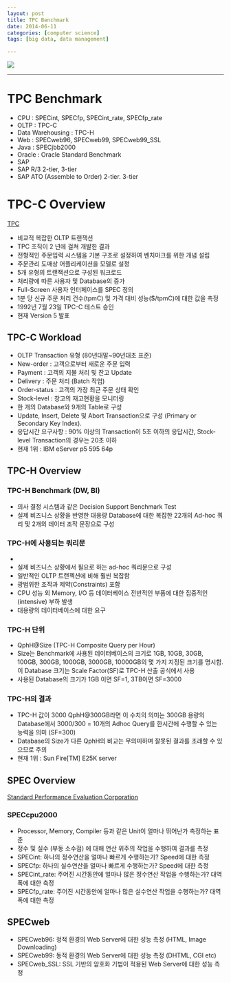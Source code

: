 ```yaml
---
layout: post
title: TPC Benchmark
date: 2014-06-11
categories: [computer science]
tags: [big data, data management]

---
```


[![](http://sungsoo.github.com/images/hate-big-data.png)](http://sungsoo.github.com/images/hate-big-data.png)

---

# TPC Benchmark

* CPU : SPECint, SPECfp, SPECint_rate, SPECfp_rate
* OLTP : TPC-C
* Data Warehousing : TPC-H
* Web : SPECweb96, SPECweb99, SPECweb99_SSL
* Java : SPECjbb2000
* Oracle : Oracle Standard Benchmark
* SAP
* SAP R/3 2-tier, 3-tier
* SAP ATO (Assemble to Order) 2-tier. 3-tier

# TPC-C Overview

[TPC](http://www.tpc.org)

* 비교적 복잡한 OLTP 트랜잭션
* TPC 조직이 2 년에 걸쳐 개발한 결과
* 전형적인 주문입력 시스템을 기본 구조로 설정하여 벤치마크를 위한 개념 설립
* 주문관리 도매상 어플리케이션을 모델로 설정
* 5개 유형의 트랜잭션으로 구성된 워크로드
* 처리량에 따른 사용자 및 Database의 증가
* Full-Screen 사용자 인터페이스를 SPEC 정의
* 1분 당 신규 주문 처리 건수(tpmC) 및 가격 대비 성능($/tpmC)에 대한 값을 측정
* 1992년 7월 23일 TPC-C 테스트 승인
* 현재 Version 5 발표

## TPC-C Workload

* OLTP Transaction 유형 (80년대말~90년대초 표준)
* New-order : 고객으로부터 새로운 주문 입력
* Payment : 고객의 지불 처리 및 잔고 Update
* Delivery : 주문 처리 (Batch 작업)
* Order-status : 고객의 가장 최근 주문 상태 확인
* Stock-level : 창고의 재고현황을 모니터링
* 한 개의 Database와 9개의 Table로 구성
* Update, Insert, Delete 및 Abort Transaction으로 구성 (Primary or Secondary Key Index).
* 응답시간 요구사항 : 90% 이상의 Transaction이 5초 이하의 응답시간, Stock-level Transaction의 경우는 20초 이하
* 현재 1위 : IBM eServer p5 595 64p

## TPC-H Overview

### TPC-H Benchmark (DW, BI)

* 의사 결정 시스템과 같은 Decision Support Benchmark Test
* 실제 비즈니스 상황을 반영한 대용량 Database에 대한 복잡한 22개의 Ad-hoc 쿼리 및 2개의 데이터 조작 문장으로 구성

### TPC-H에 사용되는 쿼리문
* 
* 실제 비즈니스 상황에서 필요로 하는 ad-hoc 쿼리문으로 구성
* 일반적인 OLTP 트랜젝션에 비해 훨씬 복잡함
* 광범위한 조작과 제약(Constraints) 포함
* CPU 성능 외 Memory, I/O 등 데이터베이스 전반적인 부품에 대한 집중적인(intensive) 부하 발생
* 대용량의 데이터베이스에 대한 요구

### TPC-H 단위

* QphH@Size (TPC-H Composite Query per Hour)
* Size는 Benchmark에 사용된 데이터베이스의 크기로 1GB, 10GB, 30GB, 100GB, 300GB, 1000GB, 3000GB, 10000GB의 몇 가지 지정된 크기를 명시함. 이 Database 크기는 Scale Factor(SF)로 TPC-H 산출 공식에서 사용
* 사용된 Database의 크기가 1GB 이면 SF=1, 3TB이면 SF=3000

### TPC-H의 결과

* TPC-H 값이 3000 QphH@300GB라면 이 수치의 의미는 300GB 용량의 Database에서 3000/300 = 10개의 Adhoc Query를 한시간에 수행할 수 있는 능력을 의미 (SF=300)
* Database의 Size가 다른 QphH의 비교는 무의미하며 잘못된 결과를 초래할 수 있으므로 주의
* 현재 1위 : Sun Fire[TM] E25K server

## SPEC Overview
[Standard Performance Evaluation Corporation](http://www.spec.org)

### SPECcpu2000

* Processor, Memory, Compiler 등과 같은 Unit이 얼마나 뛰어난가 측정하는 표준
* 정수 및 실수 (부동 소수점) 에 대해 연산 위주의 작업을 수행하여 결과를 측정
* SPECint: 하나의 정수연산을 얼마나 빠르게 수행하는가? Speed에 대한 측정
* SPECfp: 하나의 실수연산을 얼마나 빠르게 수행하는가? Speed에 대한 측정
* SPECint_rate: 주어진 시간동안에 얼마나 많은 정수연산 작업을 수행하는가? 대역폭에 대한 측정
* SPECfp_rate: 주어진 시간동안에 얼마나 많은 실수연산 작업을 수행하는가? 대역폭에 대한 측정

## SPECweb

* SPECweb96: 정적 환경의 Web Server에 대한 성능 측정 (HTML, Image Downloading)
* SPECweb99: 동적 환경의 Web Server에 대한 성능 측정 (DHTML, CGI etc)
* SPECweb_SSL: SSL 기반의 암호화 기법이 적용된 Web Server에 대한 성능 측정